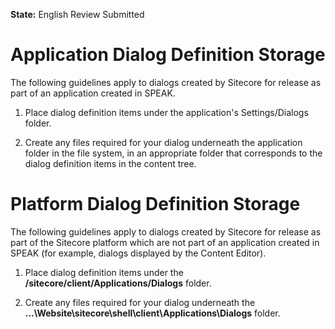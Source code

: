 **State:** English Review Submitted

# Application Dialog Definition Storage #

The following guidelines apply to dialogs created by Sitecore for release as part of an application created in SPEAK.

1. Place dialog definition items under the application's Settings/Dialogs folder.  

1. Create any files required for your dialog underneath the application folder in the file system, in an appropriate folder that corresponds to the dialog definition items in the content tree.

# Platform Dialog Definition Storage #

The following guidelines apply to dialogs created by Sitecore for release as part of the Sitecore platform which are not part of an application created in SPEAK (for example, dialogs displayed by the Content Editor).

1. Place dialog definition items under the **/sitecore/client/Applications/Dialogs** folder.

1. Create any files required for your dialog underneath the **...\Website\sitecore\shell\client\Applications\Dialogs** folder.

